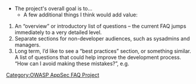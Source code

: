   - The project's overall goal is to...
      - A few additional things I think would add value:

<!-- end list -->

1.  An “overview” or introductory list of questions – the current FAQ
    jumps immediately to a very detailed level.
2.  Separate sections for non-developer audiences, such as sysadmins and
    managers.
3.  Long term, I’d like to see a “best practices” section, or something
    similar. A list of questions that could help improve the development
    process. “How can I avoid making these mistakes?”, e.g.

[Category:OWASP AppSec FAQ
Project](Category:OWASP_AppSec_FAQ_Project "wikilink")